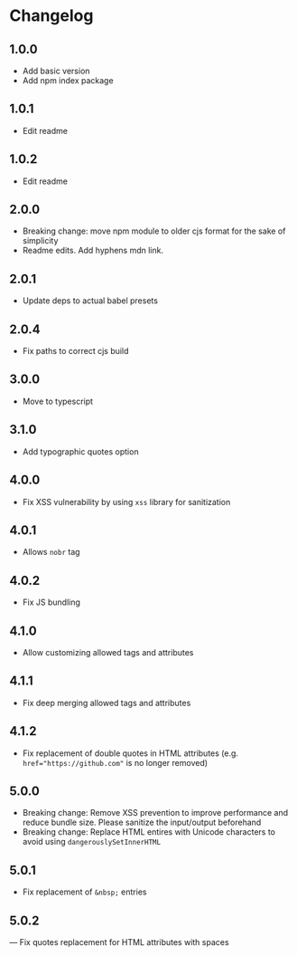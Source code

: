 # Changelog

## 1.0.0

- Add basic version
- Add npm index package

## 1.0.1

- Edit readme

## 1.0.2

- Edit readme

## 2.0.0

- Breaking change: move npm module to older cjs format for the sake of simplicity
- Readme edits. Add hyphens mdn link.

## 2.0.1

- Update deps to actual babel presets

## 2.0.4

- Fix paths to correct cjs build

## 3.0.0

- Move to typescript

## 3.1.0

- Add typographic quotes option

## 4.0.0

- Fix XSS vulnerability by using `xss` library for sanitization

## 4.0.1

- Allows `nobr` tag

## 4.0.2

- Fix JS bundling

## 4.1.0

- Allow customizing allowed tags and attributes

## 4.1.1

- Fix deep merging allowed tags and attributes

## 4.1.2

- Fix replacement of double quotes in HTML attributes (e.g. `href="https://github.com"` is no longer removed)

## 5.0.0

- Breaking change: Remove XSS prevention to improve performance and reduce bundle size. Please sanitize the input/output beforehand
- Breaking change: Replace HTML entires with Unicode characters to avoid using `dangerouslySetInnerHTML`

## 5.0.1

- Fix replacement of `&nbsp;` entries

## 5.0.2

— Fix quotes replacement for HTML attributes with spaces